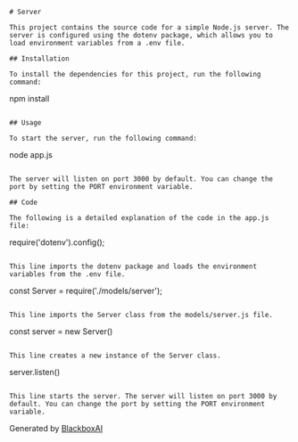  ```
# Server

This project contains the source code for a simple Node.js server. The server is configured using the dotenv package, which allows you to load environment variables from a .env file.

## Installation

To install the dependencies for this project, run the following command:

```
npm install
```

## Usage

To start the server, run the following command:

```
node app.js
```

The server will listen on port 3000 by default. You can change the port by setting the PORT environment variable.

## Code

The following is a detailed explanation of the code in the app.js file:

```
require('dotenv').config();
```

This line imports the dotenv package and loads the environment variables from the .env file.

```
const Server = require('./models/server');
```

This line imports the Server class from the models/server.js file.

```
const server = new Server()
```

This line creates a new instance of the Server class.

```
server.listen()
```

This line starts the server. The server will listen on port 3000 by default. You can change the port by setting the PORT environment variable.
```

Generated by [BlackboxAI](https://www.useblackbox.ai)